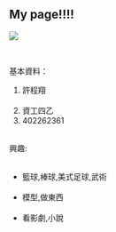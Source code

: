 <link href="https://fonts.googleapis.com/css?family=Lobster" rel="stylesheet" type="text/css">
<style>
  .black-text {
    color: black;
  }

  h2 {
    font-family: Lobster, Monospace;
  }

  p {
    font-size: 16px;
    font-family: Monospace;
  }
.smaller-image {
    width: 10px;
  }
</style>

<div class="container-fluid">
  <h2 class="white-text">My page!!!!</h2>

  <a href="#"><img src="http://www.patriots.com/sites/patriots.com/files/1024x768-pats2016-wallpaper.jpg"></a>

  
  <p>基本資料：</p>
  <ol>
    <li>許程翔</li>
    <li>資工四乙</li>
    <li>402262361</li>
    
  </ol>
<p>興趣:</p>
  <ul>
    <li>籃球,棒球,美式足球,武術</li>
    <li>模型,做東西</li>
    <li>看影劇,小說</li>
  </ul>
</div>
